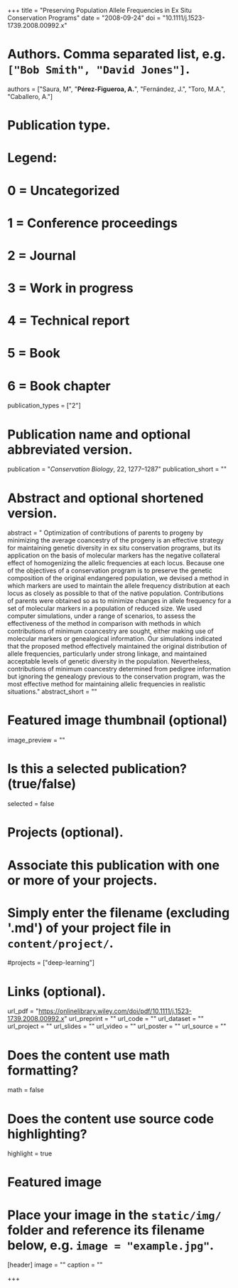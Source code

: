 +++
title = "Preserving Population Allele Frequencies in Ex Situ Conservation Programs"
date = "2008-09-24"
doi = "10.1111/j.1523-1739.2008.00992.x"

# Authors. Comma separated list, e.g. `["Bob Smith", "David Jones"]`.
authors = ["Saura, M", "**Pérez-Figueroa, A.**", "Fernández, J.", "Toro, M.A.", "Caballero, A."]

# Publication type.
# Legend:
# 0 = Uncategorized
# 1 = Conference proceedings
# 2 = Journal
# 3 = Work in progress
# 4 = Technical report
# 5 = Book
# 6 = Book chapter
publication_types = ["2"]

# Publication name and optional abbreviated version.
publication = "*Conservation Biology*,  22, 1277–1287"
publication_short = ""

# Abstract and optional shortened version.
abstract = " Optimization of contributions of parents to progeny by minimizing the average coancestry of the progeny is an effective strategy for maintaining genetic diversity in ex situ conservation programs, but its application on the basis of molecular markers has the negative collateral effect of homogenizing the allelic frequencies at each locus. Because one of the objectives of a conservation program is to preserve the genetic composition of the original endangered population, we devised a method in which markers are used to maintain the allele frequency distribution at each locus as closely as possible to that of the native population. Contributions of parents were obtained so as to minimize changes in allele frequency for a set of molecular markers in a population of reduced size. We used computer simulations, under a range of scenarios, to assess the effectiveness of the method in comparison with methods in which contributions of minimum coancestry are sought, either making use of molecular markers or genealogical information. Our simulations indicated that the proposed method effectively maintained the original distribution of allele frequencies, particularly under strong linkage, and maintained acceptable levels of genetic diversity in the population. Nevertheless, contributions of minimum coancestry determined from pedigree information but ignoring the genealogy previous to the conservation program, was the most effective method for maintaining allelic frequencies in realistic situations."
abstract_short = ""

# Featured image thumbnail (optional)
image_preview = ""

# Is this a selected publication? (true/false)
selected = false

# Projects (optional).
#   Associate this publication with one or more of your projects.
#   Simply enter the filename (excluding '.md') of your project file in `content/project/`.
#projects = ["deep-learning"]

# Links (optional).
url_pdf = "https://onlinelibrary.wiley.com/doi/pdf/10.1111/j.1523-1739.2008.00992.x"
url_preprint = ""
url_code = ""
url_dataset = ""
url_project = ""
url_slides = ""
url_video = ""
url_poster = ""
url_source = ""

# Does the content use math formatting?
math = false

# Does the content use source code highlighting?
highlight = true

# Featured image
# Place your image in the `static/img/` folder and reference its filename below, e.g. `image = "example.jpg"`.
[header]
image = ""
caption = ""

+++


